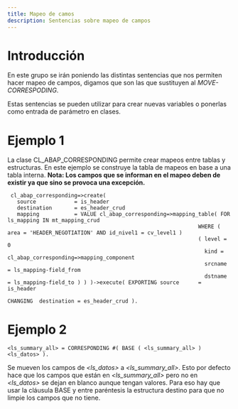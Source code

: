 ```yaml
---
title: Mapeo de camos
description: Sentencias sobre mapeo de campos
---
```


# Introducción

En este grupo se irán poniendo las distintas sentencias que nos permiten hacer mapeo de campos, digamos que son las que sustituyen al *MOVE-CORRESPODING*.

Estas sentencias se pueden utilizar para crear nuevas variables o ponerlas como entrada de parámetro en clases.

# Ejemplo 1

La clase CL_ABAP_CORRESPONDING permite crear mapeos entre tablas y estructuras. En este ejemplo se construye la tabla de mapeos en base a una tabla interna.
**Nota: Los campos que se informan en el mapeo deben de existir ya que sino se provoca una excepción.**

```tpl
 cl_abap_corresponding=>create(
   source            = is_header
   destination       = es_header_crud
   mapping           = VALUE cl_abap_corresponding=>mapping_table( FOR ls_mapping IN mt_mapping_crud
                                                            WHERE ( area = 'HEADER_NEGOTIATION' AND id_nivel1 = cv_level1 )
                                                            ( level = 0
                                                              kind = cl_abap_corresponding=>mapping_component
                                                              srcname = ls_mapping-field_from
                                                              dstname = ls_mapping-field_to ) ) )->execute( EXPORTING source      = is_header
                                                                                                            CHANGING  destination = es_header_crud ).
```

# Ejemplo 2

```tpl
<ls_summary_all> = CORRESPONDING #( BASE ( <ls_summary_all> ) <ls_datos> ).
```

Se mueven los campos de *<ls_datos>* a *<ls_summary_all>*. Esto por defecto hace que los campos que están en *<ls_summary_all>* pero no en *<ls_datos>* se dejan en blanco aunque tengan valores. Para eso hay que usar la cláusula BASE y entre paréntesis la estructura destino para que no limpie los campos que no tiene.
